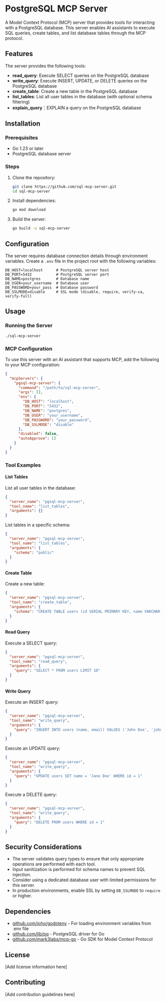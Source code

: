 # PostgreSQL MCP Server

A Model Context Protocol (MCP) server that provides tools for interacting with a PostgreSQL database. This server enables AI assistants to execute SQL queries, create tables, and list database tables through the MCP protocol.

## Features

The server provides the following tools:

- **read_query**: Execute SELECT queries on the PostgreSQL database
- **write_query**: Execute INSERT, UPDATE, or DELETE queries on the PostgreSQL database
- **create_table**: Create a new table in the PostgreSQL database
- **list_tables**: List all user tables in the database (with optional schema filtering)
- **explain_query**：EXPLAIN a query on the PostgreSQL database

## Installation

### Prerequisites

- Go 1.23 or later
- PostgreSQL database server

### Steps

1. Clone the repository:
   ```bash
   git clone https://github.com/sql-mcp-server.git
   cd sql-mcp-server
   ```

2. Install dependencies:
   ```bash
   go mod download
   ```

3. Build the server:
   ```bash
   go build -o sql-mcp-server
   ```

## Configuration

The server requires database connection details through environment variables. Create a `.env` file in the project root with the following variables:

```
DB_HOST=localhost      # PostgreSQL server host
DB_PORT=5432           # PostgreSQL server port
DB_NAME=postgres       # Database name
DB_USER=your_username  # Database user
DB_PASSWORD=your_pass  # Database password
DB_SSLMODE=disable     # SSL mode (disable, require, verify-ca, verify-full)
```

## Usage

### Running the Server

```bash
./sql-mcp-server
```

### MCP Configuration

To use this server with an AI assistant that supports MCP, add the following to your MCP configuration:

```json
{
  "mcpServers": {
    "pgsql-mcp-server": {
      "command": "/path/to/sql-mcp-server",
      "args": [],
      "env": {
        "DB_HOST": "localhost",
        "DB_PORT": "5432",
        "DB_NAME": "postgres",
        "DB_USER": "your_username",
        "DB_PASSWORD": "your_password",
        "DB_SSLMODE": "disable"
      },
      "disabled": false,
      "autoApprove": []
    }
  }
}
```

### Tool Examples

#### List Tables

List all user tables in the database:

```json
{
  "server_name": "pgsql-mcp-server",
  "tool_name": "list_tables",
  "arguments": {}
}
```

List tables in a specific schema:

```json
{
  "server_name": "pgsql-mcp-server",
  "tool_name": "list_tables",
  "arguments": {
    "schema": "public"
  }
}
```

#### Create Table

Create a new table:

```json
{
  "server_name": "pgsql-mcp-server",
  "tool_name": "create_table",
  "arguments": {
    "schema": "CREATE TABLE users (id SERIAL PRIMARY KEY, name VARCHAR(100), email VARCHAR(100) UNIQUE, created_at TIMESTAMP DEFAULT CURRENT_TIMESTAMP)"
  }
}
```

#### Read Query

Execute a SELECT query:

```json
{
  "server_name": "pgsql-mcp-server",
  "tool_name": "read_query",
  "arguments": {
    "query": "SELECT * FROM users LIMIT 10"
  }
}
```

#### Write Query

Execute an INSERT query:

```json
{
  "server_name": "pgsql-mcp-server",
  "tool_name": "write_query",
  "arguments": {
    "query": "INSERT INTO users (name, email) VALUES ('John Doe', 'john@example.com')"
  }
}
```

Execute an UPDATE query:

```json
{
  "server_name": "pgsql-mcp-server",
  "tool_name": "write_query",
  "arguments": {
    "query": "UPDATE users SET name = 'Jane Doe' WHERE id = 1"
  }
}
```

Execute a DELETE query:

```json
{
  "server_name": "pgsql-mcp-server",
  "tool_name": "write_query",
  "arguments": {
    "query": "DELETE FROM users WHERE id = 1"
  }
}
```

## Security Considerations

- The server validates query types to ensure that only appropriate operations are performed with each tool.
- Input sanitization is performed for schema names to prevent SQL injection.
- Consider using a dedicated database user with limited permissions for this server.
- In production environments, enable SSL by setting `DB_SSLMODE` to `require` or higher.

## Dependencies

- [github.com/joho/godotenv](https://github.com/joho/godotenv) - For loading environment variables from .env file
- [github.com/lib/pq](https://github.com/lib/pq) - PostgreSQL driver for Go
- [github.com/mark3labs/mcp-go](https://github.com/mark3labs/mcp-go) - Go SDK for Model Context Protocol

## License

[Add license information here]

## Contributing

[Add contribution guidelines here]
